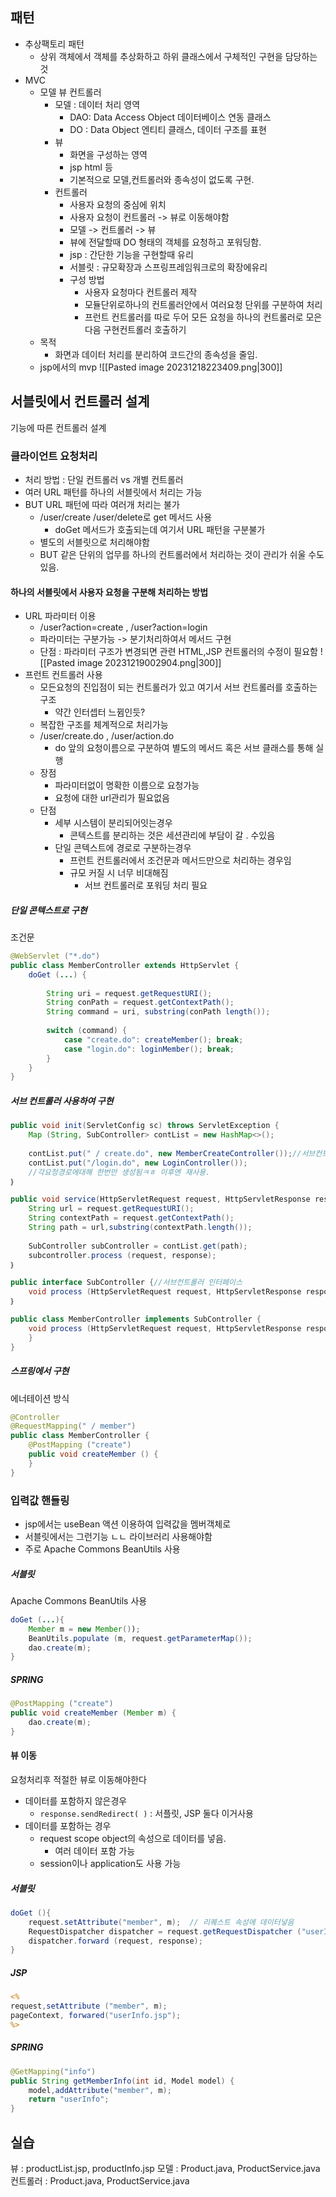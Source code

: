 ## 패턴
- 추상팩토리 패턴
	- 상위 객체에서 객체를 추상화하고 하위 클래스에서 구체적인 구현을 담당하는 것
- MVC
	- 모델 뷰 컨트롤러
		- 모델 : 데이터 처리 영역
			- DAO: Data Access Object 데이터베이스 연동 클래스
			- DO : Data Object 엔티티 클래스, 데이터 구조를 표현
		- 뷰
			- 화면을 구성하는 영역
			- jsp html 등
			- 기본적으로 모델,컨트롤러와 종속성이 없도록 구현.
		- 컨트롤러
			- 사용자 요청의 중심에 위치
			- 사용자 요청이 컨트롤러 -> 뷰로 이동해야함
			- 모델 -> 컨트롤러 -> 뷰
			- 뷰에 전달할때 DO 형태의 객체를 요청하고 포워딩함.
			- jsp : 간단한 기능을 구현할때 유리
			- 서블릿 : 규모확장과 스프링프레임워크로의 확장에유리
			- 구성 방법
				- 사용자 요청마다 컨트롤러 제작
				- 모듈단위로하나의 컨트롤러안에서 여러요청 단위를 구분하여 처리
				- 프런트 컨트롤러를 따로 두어 모든 요청을 하나의 컨트롤러로 모은 다음 구현컨트롤러 호출하기
	- 목적
		- 화면과 데이터 처리를 분리하여 코드간의 종속성을 줄임.
	- jsp에서의 mvp
	  ![[Pasted image 20231218223409.png|300]]

## 서블릿에서 컨트롤러 설계
기능에 따른 컨트롤러 설계
### 클라이언트 요청처리
- 처리 방법 :   단일 컨트롤러 vs 개별 컨트롤러 
- 여러 URL 패턴를 하나의 서블릿에서 처리는 가능
- BUT URL 패턴에 따라 여러개 처리는 불가 
	- /user/create /user/delete로 get  메서드 사용
		- doGet 메서드가 호출되는데 여기서 URL 패턴을 구분불가
	- 별도의 서블릿으로 처리해야함
	- BUT 같은 단위의 업무를 하나의 컨트롤러에서 처리하는 것이 관리가 쉬울 수도있음.
#### 하나의 서블릿에서 사용자 요청을 구분해 처리하는 방법
- URL 파라미터 이용
	- /user?action=create , /user?action=login
	- 파라미터는 구분가능 -> 분기처리하여서 메서드 구현
	- 단점 : 파라미터 구조가 변경되면 관련 HTML,JSP 컨트롤러의 수정이 필요함
	  ![[Pasted image 20231219002904.png|300]]
- 프런트 컨트롤러 사용
	- 모든요청의 진입점이 되는 컨트롤러가 있고 여기서 서브 컨트롤러를 호출하는구조
		- 약간 인터셉터 느뀜인듯?
	- 복잡한 구조를 체계적으로 처리가능
	- /user/create.do , /user/action.do
		- do 앞의 요청이름으로 구분하여 별도의 메서드 혹은 서브 클래스를 통해 실행
	- 장점
		- 파라미터없이 명확한 이름으로 요청가능
		- 요청에 대한 url관리가 필요없음
	- 단점
		- 세부 시스템이 분리되어잇는경우
			- 콘텍스트를 분리하는 것은 세션관리에 부담이 갈 . 수있음
		- 단일 콘텍스트에 경로로 구분하는경우
			- 프런트 컨트롤러에서 조건문과 메서드만으로 처리하는 경우임
			- 규모 커질 시 너무 비대해짐
				- 서브 컨트롤러로 포워딩 처리 필요
##### 단일 콘텍스트로 구현
조건문
```java
@WebServlet ("*.do")
public class MemberController extends HttpServlet {
	doGet (...) {
	
		String uri = request.getRequestURI();
		String conPath = request.getContextPath();
		String command = uri, substring(conPath length());
		
		switch (command) {
			case "create.do": createMember(); break; 
			case "login.do": loginMember(); break;
		}
	}
}
```
##### 서브 컨트롤러 사용하여 구현
```java
public void init(ServletConfig sc) throws ServletException {
	Map (String, SubController> contList = new HashMap<>();
	
	contList.put(" / create.do", new MemberCreateController());//서브컨트롤러 객체
	contList.put("/login.do", new LoginController());
	//각요청경로에대해 한번만 생성됨ㅋㅎ 이후엔 재사용.
｝

public void service(HttpServletRequest request, HttpServletResponse response) throws ServletException, IOException {
	String url = request.getRequestURI();
	String contextPath = request.getContextPath();
	String path = url,substring(contextPath.length());
	
	SubController subController = contList.get(path);
	subcontroller.process (request, response);
｝

public interface SubController {//서브컨트롤러 인터페이스
	void process (HttpServletRequest request, HttpServletResponse response);
｝

public class MemberController implements SubController {
	void process (HttpServletRequest request, HttpServletResponse response) {
	}
}

```
##### 스프링에서 구현
에너테이션 방식
```java
@Controller
@RequestMapping(" / member")
public class MemberController {
	@PostMapping ("create")
	public void createMember () {
	}
}
```
### 입력값 핸들링
- jsp에서는 useBean 액션 이용하여 입력값을 멤버객체로
- 서블릿에서는 그런기능 ㄴㄴ 라이브러리 사용해야함
- 주로 Apache Commons BeanUtils 사용
##### 서블릿
Apache Commons BeanUtils 사용
```java
doGet (...){
	Member m = new Member());
	BeanUtils.populate (m, request.getParameterMap());
	dao.create(m);
}
```

##### SPRING
```java
@PostMapping ("create")
public void createMember (Member m) {
	dao.create(m);
}
```
#### 뷰 이동
요청처리후 적절한 뷰로 이동해야한다
- 데이터를 포함하지 않은경우
	- `response.sendRedirect( )`  : 서플릿, JSP 둘다 이거사용
- 데이터를 포함하는 경우
	- request scope object의 속성으로 데이터를 넣음.
		- 여러 데이터 포함 가능
	- session이나 application도 사용 가능
##### 서블릿
```java
doGet (){
	request.setAttribute("member", m);  // 리퀘스트 속성에 데이터넣음
	RequestDispatcher dispatcher = request.getRequestDispatcher ("userInfo.jsp");
	dispatcher.forward (request, response);
}
```
##### JSP
```jsp
<%
request,setAttribute ("member", m); 
pageContext, forwared("userInfo.jsp");
%>
```
##### SPRING
```java
@GetMapping("info")
public String getMemberInfo(int id, Model model) {
	model,addAttribute("member", m);
	return "userInfo";
}
```



## 실습

뷰 : productList.jsp, productInfo.jsp
모델 : Product.java, ProductService.java
컨트롤러 : Product.java, ProductService.java